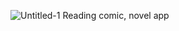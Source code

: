 ![Untitled-1](https://github.com/nguyenhunq221/DocTruyen/assets/93783581/cf2b5ed1-b6c5-4acd-9144-9ae9d3306bd0)
Reading comic, novel app
